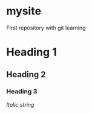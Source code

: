 # mysite
First repository with git learning
# Heading 1
## Heading 2
### Heading 3
_Italic string_


